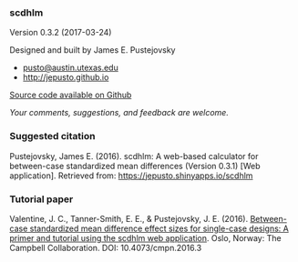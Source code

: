 ### scdhlm

Version 0.3.2 (2017-03-24)

Designed and built by James E. Pustejovsky

* pusto@austin.utexas.edu
* http://jepusto.github.io

[Source code available on Github](https://github.com/jepusto/scdhlm/tree/master/inst/shiny-examples/scdhlm)

_Your comments, suggestions, and feedback are welcome._

### Suggested citation

Pustejovsky, James E. (2016). scdhlm: A web-based calculator for between-case standardized mean differences (Version 0.3.1) [Web application]. Retrieved from: https://jepusto.shinyapps.io/scdhlm

### Tutorial paper

Valentine, J. C., Tanner-Smith, E. E., & Pustejovsky, J. E. (2016). [Between-case standardized mean difference effect sizes for single-case designs: A primer and tutorial using the scdhlm web application](https://campbellcollaboration.org/library/effect-sizes-single-case-designs-campbell-discussion-paper-1.html). Oslo, Norway: The Campbell Collaboration. DOI: 10.4073/cmpn.2016.3
